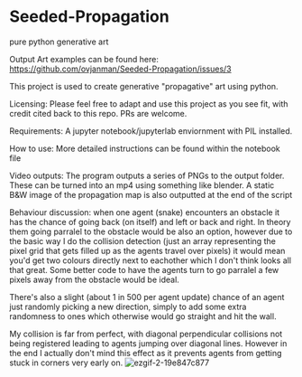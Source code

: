 # Seeded-Propagation
pure python generative art

Output Art examples can be found here:
https://github.com/ovjanman/Seeded-Propagation/issues/3


This project is used to create generative "propagative" art using python. 

Licensing:
Please feel free to adapt and use this project as you see fit, with credit cited back to this repo. PRs are welcome.

Requirements:
A jupyter notebook/jupyterlab enviornment with PIL installed. 

How to use:
More detailed instructions can be found within the notebook file

Video outputs:
The program outputs a series of PNGs to the output folder. These can be turned into an mp4 using something like blender. A static B&W image of the propagation map is also outputted at the end of the script

Behaviour discussion:
when one agent (snake) encounters an obstacle it has the chance of going back (on itself) and left or back and right. In theory them going parralel to the obstacle would be also an option, however due to the basic way I do the collision detection (just an array representing the pixel grid that gets filled up as the agents travel over pixels) it would mean you'd get two colours directly next to eachother which I don't think looks all that great. Some better code to have the agents turn to go parralel a few pixels away from the obstacle would be ideal.

There's also a slight (about 1 in 500 per agent update) chance of an agent just randomly picking a new direction, simply to add some extra randomness to ones which otherwise would go straight and hit the wall.

My collision is far from perfect, with diagonal perpendicular collisions not being registered leading to agents jumping over diagonal lines. However in the end I actually don't mind this effect as it prevents agents from getting stuck in corners very early on.
![ezgif-2-19e847c877](https://user-images.githubusercontent.com/68125226/170067026-d73a39f5-df11-4ddc-bc37-262a971ad372.gif)

